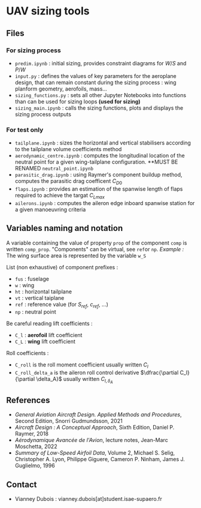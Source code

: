 # UAV sizing tools

## Files

### For sizing process
- `predim.ipynb` : initial sizing, provides constraint diagrams for $W/S$ and $P/W$
- `input.py` : defines the values of key parameters for the aeroplane design, that can remain constant during the sizing process : wing planform geometry, aerofoils, mass...
- `sizing_functions.py` : sets all other Jupyter Notebooks into functions than can be used for sizing loops **(used for sizing)**
- `sizing_main.ipynb` : calls the sizing functions, plots and displays the sizing process outputs

### For test only
- `tailplane.ipynb` : sizes the horizontal and vertical stabilisers according to the tailplane volume coefficients method
- `aerodynamic_centre.ipynb` : computes the longitudinal location of the neutral point for a given wing-tailplane configuration. **MUST BE RENAMED `neutral_point.ipynb`
- `parasitic_drag.ipynb` : using Raymer's component buildup method, computes the parasitic drag coefficent $C_{D0}$
- `flaps.ipynb` : provides an estimation of the spanwise length of flaps required to achieve the targat $C_{Lmax}$
- `ailerons.ipynb` : computes the aileron edge inboard spanwise station for a given manoeuvring criteria

## Variables naming and notation
A variable containing the value of property `prop` of the component `comp` is written `comp_prop`. "Components" can be virtual, see `ref`or `np`. 
_Example :_ The wing surface area is represented by the variable `w_S`

List (non exhaustive) of component prefixes :
- `fus` : fuselage
- `w` : wing
- `ht` : horizontal tailplane
- `vt` : vertical taiplane
- `ref` : reference value (for $S_{ref}$, $c_{ref}$, ...)
- `np` : neutral point

Be careful reading lift coefficients :
- `C_l` : **aerofoil** lift coefficient
- `C_L` : **wing** lift coefficient

Roll coefficients :
- `C_roll` is the roll moment coefficient usually written $C_l$
- `C_roll_delta_a` is the aileron roll control derivative $\dfrac{\partial C_l}{\partial \delta_A}$ usually written $C_{l,\delta_A}$

## References

- _General Aviation Aircraft Design. Applied Methods and Procedures_, Second Edition, Snorri Gudmundsson, 2021
- _Aircraft Design : A Conceptual Approach_, Sixth Edition, Daniel P. Raymer, 2018
- _Aérodynamique Avancée de l'Avion_, lecture notes, Jean-Marc Moschetta, 2022
- _Summary of Low-Speed Airfoil Data_, Volume 2, Michael S. Selig, Christopher A. Lyon, Philippe Giguere, Cameron P. Ninham, James J. Guglielmo, 1996

## Contact
* Vianney Dubois : vianney.dubois[at]student.isae-supaero.fr
